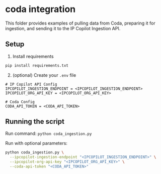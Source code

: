 # coda integration
This folder provides examples of pulling data from Coda, preparing it for ingestion, and sending it to the IP Copilot Ingestion API.

## Setup
1. Install requirements
  ```bash
  pip install requirements.txt
  ```

2. (optional) Create your `.env` file
  ```
  # IP Copilot API Config
  IPCOPILOT_INGESTION_ENDPOINT = <IPCOPILOT_INGESTION_ENDPOINT>
  IPCOPILOT_ORG_API_KEY = <IPCOPILOT_ORG_API_KEY>

  # Coda Config
  CODA_API_TOKEN = <CODA_API_TOKEN>
  ```


## Running the script
Run command:
`python coda_ingestion.py`

Run with optional parameters:
```bash
python coda_ingestion.py \
  --ipcopilot-ingestion-endpoint "<IPCOPILOT_INGESTION_ENDPOINT>" \
  --ipcopilot-org-api-key "<IPCOPILOT_ORG_API_KEY>" \
  --coda-api-token "<CODA_API_TOKEN>"
```
